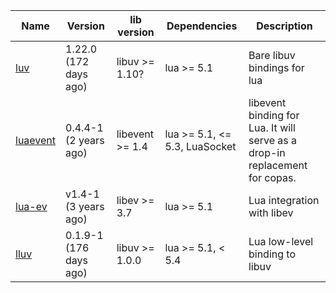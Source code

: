 Name | Version | lib version | Dependencies | Description
-- | -- | -- | -- | --
[luv](https://luarocks.org/modules/creationix/luv) | 1.22.0 (172 days ago) | libuv >= 1.10? | lua >= 5.1 | Bare libuv bindings for lua
[luaevent](https://luarocks.org/modules/harningt/luaevent) | 0.4.4-1 (2 years ago) | libevent >= 1.4 | lua >= 5.1, <= 5.3, LuaSocket | libevent binding for Lua. It will serve as a drop-in replacement for copas.
[lua-ev](https://luarocks.org/modules/brimworks/lua-ev) | v1.4-1 (3 years ago) | libev >= 3.7 | lua >= 5.1 | Lua integration with libev
[lluv](https://luarocks.org/modules/moteus/lluv) | 0.1.9-1 (176 days ago) | libuv >= 1.0.0 | lua >= 5.1, < 5.4 | Lua low-level binding to libuv
